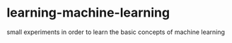 # learning-machine-learning
small experiments in order to learn the basic concepts of machine learning
